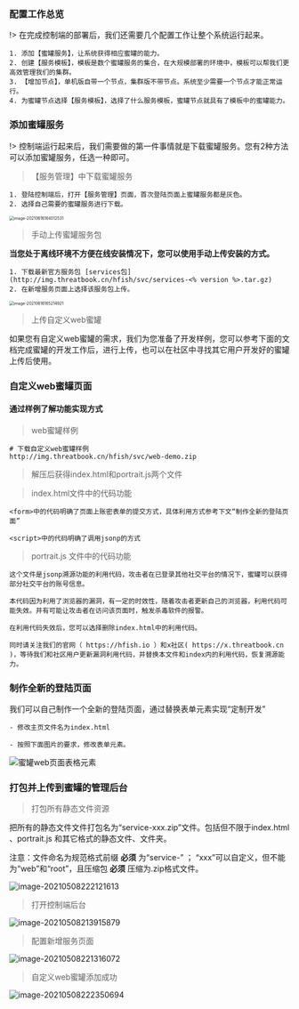 ### 配置工作总览

!> 在完成控制端的部署后，我们还需要几个配置工作让整个系统运行起来。

```wiki
1. 添加【蜜罐服务】，让系统获得相应蜜罐的能力。
2. 创建【服务模板】，模板是数个蜜罐服务的集合，在大规模部署的环境中，模板可以帮我们更高效管理我们的集群。
3. 【增加节点】，单机版自带一个节点，集群版不带节点。系统至少需要一个节点才能正常运行。
4. 为蜜罐节点选择【服务模板】，选择了什么服务模板，蜜罐节点就具有了模板中的蜜罐能力。
```



### 添加蜜罐服务

!> 控制端运行起来后，我们需要做的第一件事情就是下载蜜罐服务。您有2种方法可以添加蜜罐服务，任选一种即可。

> 【服务管理】中下载蜜罐服务

```wiki
1. 登陆控制端后，打开【服务管理】页面，首次登陆页面上蜜罐服务都是灰色。
2. 选择自己需要的蜜罐服务进行下载。
```

<img src="http://img.threatbook.cn/hfish/20210616164014.png" alt="image-20210616164012531" style="zoom:50%;" />



> 手动上传蜜罐服务包

**当您处于离线环境不方便在线安装情况下，您可以使用手动上传安装的方式。**

```wiki
1. 下载最新官方服务包 [services包](http://img.threatbook.cn/hfish/svc/services-<% version %>.tar.gz)
2. 在新增服务页面上选择该服务包上传。
```

<img src="http://img.threatbook.cn/hfish/20210616165216.png" alt="image-20210616165214921" style="zoom:50%;" />


> 上传自定义web蜜罐

​	如果您有自定义web蜜罐的需求，我们为您准备了开发样例，您可以参考下面的文档完成蜜罐的开发工作后，进行上传，也可以在社区中寻找其它用户开发好的蜜罐上传后使用。



### 自定义web蜜罐页面

#### 通过样例了解功能实现方式

> web蜜罐样例

```wiki
# 下载自定义web蜜罐样例
http://img.threatbook.cn/hfish/svc/web-demo.zip
```

> 解压后获得index.html和portrait.js两个文件


> index.html文件中的代码功能

```wiki
<form>中的代码明确了页面上账密表单的提交方式，具体利用方式参考下文“制作全新的登陆页面”

<script>中的代码明确了调用jsonp的方式
```

> portrait.js 文件中的代码功能

```wiki
这个文件是jsonp溯源功能的利用代码，攻击者在已登录其他社交平台的情况下，蜜罐可以获得部分社交平台的账号信息。

本代码因为利用了浏览器的漏洞，有一定的时效性，随着攻击者更新自己的浏览器，利用代码可能失效。并有可能让攻击者在访问该页面时，触发杀毒软件的报警。

在利用代码失效后，您可以选择删除index.html中的利用代码。

同时请关注我们的官网（ https://hfish.io ）和x社区( https://x.threatbook.cn )，等待我们和社区用户更新漏洞利用代码，并替换本文件和index内的利用代码，恢复溯源能力。
```



### 制作全新的登陆页面

我们可以自己制作一个全新的登陆页面，通过替换表单元素实现“定制开发”

```shell
- 修改主页文件名为index.html

- 按照下面图片的要求，修改表单元素。
```

![蜜罐web页面表格元素](http://img.threatbook.cn/hfish/20210728213641.png)



### 打包并上传到蜜罐的管理后台

> 打包所有静态文件资源

把所有的静态文件文件打包名为“service-xxx.zip”文件。包括但不限于index.html 、portrait.js 和其它格式的静态文件、文件夹。

注意：文件命名为规范格式前缀 **必须** 为“service-” ； “xxx”可以自定义，但不能为“web”和“root”，且压缩包 **必须** 压缩为.zip格式文件。

![image-20210508222121613](http://img.threatbook.cn/hfish/20210728213740.png)



> 打开控制端后台

![image-20210508213915879](http://img.threatbook.cn/hfish/20210728213815.png)



> 配置新增服务页面

![image-20210508221316072](http://img.threatbook.cn/hfish/20210728213852.png)



> 自定义web蜜罐添加成功

![image-20210508222350694](http://img.threatbook.cn/hfish/20210728213909.png)
